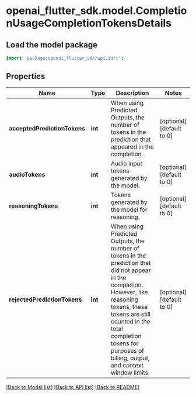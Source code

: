 # openai_flutter_sdk.model.CompletionUsageCompletionTokensDetails

## Load the model package
```dart
import 'package:openai_flutter_sdk/api.dart';
```

## Properties
Name | Type | Description | Notes
------------ | ------------- | ------------- | -------------
**acceptedPredictionTokens** | **int** | When using Predicted Outputs, the number of tokens in the prediction that appeared in the completion.  | [optional] [default to 0]
**audioTokens** | **int** | Audio input tokens generated by the model. | [optional] [default to 0]
**reasoningTokens** | **int** | Tokens generated by the model for reasoning. | [optional] [default to 0]
**rejectedPredictionTokens** | **int** | When using Predicted Outputs, the number of tokens in the prediction that did not appear in the completion. However, like reasoning tokens, these tokens are still counted in the total completion tokens for purposes of billing, output, and context window limits.  | [optional] [default to 0]

[[Back to Model list]](../README.md#documentation-for-models) [[Back to API list]](../README.md#documentation-for-api-endpoints) [[Back to README]](../README.md)


